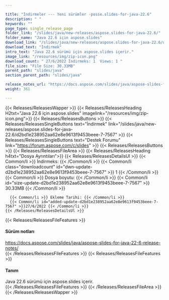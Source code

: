 ```yaml
---

title: "İndirmeler --- Yeni sürümler -posse.slides-for-java-22.6"
description: " "
keywords: ""
page_type: single_release_page
folder_link: "/slides/java/new-releases/aspose.slides-for-java-22.6/"
folder_name: "Java 22.6 için aspose.slides"
download_link: "/slides/java/new-releases/aspose.slides-for-java-22.6/d2bd1e238952aa62e8e9613f9453beee-7-7567"
download_text: "İndirmek"
intro_text: "Java 22.6 sürümü için aspose.slides içerir."
image_link: "/resources/img/zip-icon.png"
download_count: " 27/6/2022 İndirmeks: 1  Views: 1 "
file_size: "File Size: 30.33MB"
parent_path: "slides/java"
section_parent_path: "slides/java"

release_notes_url: "https://docs.aspose.com/slides/java/aspose-slides-for-java-22-6-release-notes/"
weight: 361

---
```


{{< Releases/ReleasesWapper >}}
  {{< Releases/ReleasesHeading H2txt="Java 22.6 için aspose.slides" imagelink="/resources/img/zip-icon.png">}}
  {{< Releases/ReleasesButtons >}}
    {{< Releases/ReleasesSingleButtons text="İndirmek" link="/slides/java/new-releases/aspose.slides-for-java-22.6/d2bd1e238952aa62e8e9613f9453beee-7-7567" >}}
    {{< Releases/ReleasesSingleButtons text="Destek Forumu" link="https://forum.aspose.com/c/slides" >}}
  {{< Releases/ReleasesButtons >}}
  {{< Releases/ReleasesFileArea >}}
    {{< Releases/ReleasesHeading h4txt="Dosya Ayrıntıları">}}
    {{< Releases/ReleasesDetailsUl >}}
      {{< Common/li >}} İndirmeks: {{< /Common/li >}}
      {{< Common/li class="downloadcount" id="dwn-update-d2bd1e238952aa62e8e9613f9453beee-7-7567" >}} 1 {{< /Common/li >}}
      {{< Common/li >}} Dosya boyutu: {{< /Common/li >}}
      {{< Common/li id="size-update-d2bd1e238952aa62e8e9613f9453beee-7-7567" >}} 30.33MB {{< /Common/li >}}

      {{< Common/li >}} Ekleme Tarihi: {{< /Common/li >}}
      {{< Common/li id="added-update-d2bd1e238952aa62e8e9613f9453beee-7-7567" >}}27/6/2022 {{< /Common/li >}}
    {{< /Releases/ReleasesDetailsUl >}}

  {{< Releases/ReleasesFileFeatures >}}
      <h4>Sürüm notları</h4><div><a href='https://docs.aspose.com/slides/java/aspose-slides-for-java-22-6-release-notes/'>https://docs.aspose.com/slides/java/aspose-slides-for-java-22-6-release-notes/</a></div>
  {{< /Releases/ReleasesFileFeatures >}}
  {{< Releases/ReleasesFileFeatures >}}
      <h4>Tanım</h4><div class="HTMLDescription">Java 22.6 sürümü için aspose.slides içerir.</div>
  {{< /Releases/ReleasesFileFeatures >}}
 {{< /Releases/ReleasesFileArea >}}
{{< /Releases/ReleasesWapper >}}


